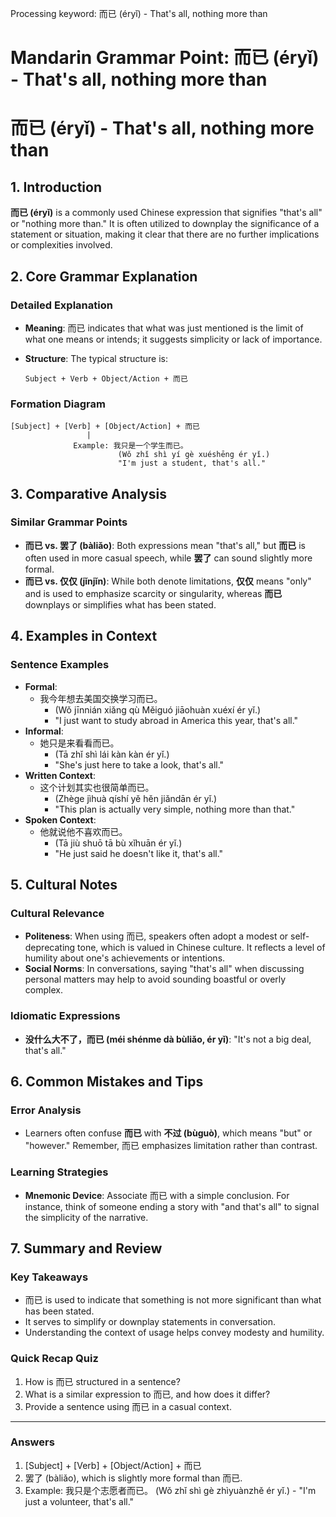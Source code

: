 Processing keyword: 而已 (éryǐ) - That's all, nothing more than
# Mandarin Grammar Point: 而已 (éryǐ) - That's all, nothing more than
# 而已 (éryǐ) - That's all, nothing more than
## 1. Introduction
**而已 (éryǐ)** is a commonly used Chinese expression that signifies "that's all" or "nothing more than." It is often utilized to downplay the significance of a statement or situation, making it clear that there are no further implications or complexities involved. 
## 2. Core Grammar Explanation
### Detailed Explanation
- **Meaning**: 而已 indicates that what was just mentioned is the limit of what one means or intends; it suggests simplicity or lack of importance.
- **Structure**: The typical structure is:
  
  ```
  Subject + Verb + Object/Action + 而已
  ```
### Formation Diagram
```
[Subject] + [Verb] + [Object/Action] + 而已
                 |
              Example: 我只是一个学生而已。
                        (Wǒ zhǐ shì yí gè xuéshēng ér yǐ.)
                        "I'm just a student, that's all."
```
## 3. Comparative Analysis
### Similar Grammar Points
- **而已 vs. 罢了 (bàliǎo)**: Both expressions mean "that's all," but **而已** is often used in more casual speech, while **罢了** can sound slightly more formal.
- **而已 vs. 仅仅 (jǐnjǐn)**: While both denote limitations, **仅仅** means "only" and is used to emphasize scarcity or singularity, whereas **而已** downplays or simplifies what has been stated.
## 4. Examples in Context
### Sentence Examples
- **Formal**: 
  - 我今年想去美国交换学习而已。
    - (Wǒ jīnnián xiǎng qù Měiguó jiāohuàn xuéxí ér yǐ.)
    - "I just want to study abroad in America this year, that's all."
- **Informal**: 
  - 她只是来看看而已。
    - (Tā zhǐ shì lái kàn kàn ér yǐ.)
    - "She's just here to take a look, that's all."
- **Written Context**: 
  - 这个计划其实也很简单而已。
    - (Zhège jìhuà qíshí yě hěn jiǎndān ér yǐ.)
    - "This plan is actually very simple, nothing more than that."
- **Spoken Context**: 
  - 他就说他不喜欢而已。
    - (Tā jiù shuō tā bù xǐhuān ér yǐ.)
    - "He just said he doesn't like it, that's all."
## 5. Cultural Notes
### Cultural Relevance
- **Politeness**: When using 而已, speakers often adopt a modest or self-deprecating tone, which is valued in Chinese culture. It reflects a level of humility about one's achievements or intentions.
- **Social Norms**: In conversations, saying "that's all" when discussing personal matters may help to avoid sounding boastful or overly complex.
### Idiomatic Expressions
- **没什么大不了，而已 (méi shénme dà bùliǎo, ér yǐ)**: "It's not a big deal, that's all."
  
## 6. Common Mistakes and Tips
### Error Analysis
- Learners often confuse **而已** with **不过 (bùguò)**, which means "but" or "however." Remember, 而已 emphasizes limitation rather than contrast.
### Learning Strategies
- **Mnemonic Device**: Associate 而已 with a simple conclusion. For instance, think of someone ending a story with "and that's all" to signal the simplicity of the narrative.
## 7. Summary and Review
### Key Takeaways
- 而已 is used to indicate that something is not more significant than what has been stated.
- It serves to simplify or downplay statements in conversation.
- Understanding the context of usage helps convey modesty and humility.
### Quick Recap Quiz
1. How is 而已 structured in a sentence?
2. What is a similar expression to 而已, and how does it differ?
3. Provide a sentence using 而已 in a casual context.
---
### Answers
1. [Subject] + [Verb] + [Object/Action] + 而已
2. 罢了 (bàliǎo), which is slightly more formal than 而已.
3. Example: 我只是个志愿者而已。 (Wǒ zhǐ shì gè zhìyuànzhě ér yǐ.) - "I'm just a volunteer, that's all."

